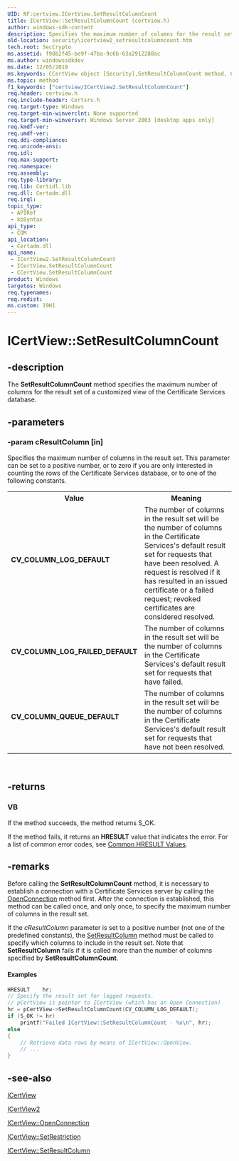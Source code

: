 ```yaml
---
UID: NF:certview.ICertView.SetResultColumnCount
title: ICertView::SetResultColumnCount (certview.h)
author: windows-sdk-content
description: Specifies the maximum number of columns for the result set of a customized view of the Certificate Services database.
old-location: security\icertview2_setresultcolumncount.htm
tech.root: SecCrypto
ms.assetid: f98b2f45-be9f-47ba-9c6b-63a2912288ac
ms.author: windowssdkdev
ms.date: 12/05/2018
ms.keywords: CCertView object [Security],SetResultColumnCount method, CV_COLUMN_LOG_DEFAULT, CV_COLUMN_LOG_FAILED_DEFAULT, CV_COLUMN_QUEUE_DEFAULT, ICertView interface [Security],SetResultColumnCount method, ICertView.SetResultColumnCount, ICertView2 interface [Security],SetResultColumnCount method, ICertView2::SetResultColumnCount, ICertView::SetResultColumnCount, SetResultColumnCount, SetResultColumnCount method [Security], SetResultColumnCount method [Security],CCertView object, SetResultColumnCount method [Security],ICertView interface, SetResultColumnCount method [Security],ICertView2 interface, certview/ICertView2::SetResultColumnCount, certview/ICertView::SetResultColumnCount, security.icertview2_setresultcolumncount
ms.topic: method
f1_keywords: ["certview/ICertView2.SetResultColumnCount"]
req.header: certview.h
req.include-header: Certsrv.h
req.target-type: Windows
req.target-min-winverclnt: None supported
req.target-min-winversvr: Windows Server 2003 [desktop apps only]
req.kmdf-ver: 
req.umdf-ver: 
req.ddi-compliance: 
req.unicode-ansi: 
req.idl: 
req.max-support: 
req.namespace: 
req.assembly: 
req.type-library: 
req.lib: Certidl.lib
req.dll: Certadm.dll
req.irql: 
topic_type:
 - APIRef
 - kbSyntax
api_type:
 - COM
api_location:
 - Certadm.dll
api_name:
 - ICertView2.SetResultColumnCount
 - ICertView.SetResultColumnCount
 - CCertView.SetResultColumnCount
product: Windows
targetos: Windows
req.typenames: 
req.redist: 
ms.custom: 19H1
---
```


# ICertView::SetResultColumnCount


## -description


The <b>SetResultColumnCount</b> method specifies the maximum  number of columns for the result set of a customized view of the Certificate Services database.


## -parameters




### -param cResultColumn [in]

Specifies the maximum number of columns in the result set. This parameter can be set to a positive number, or to zero if you are only interested in counting the rows of the Certificate Services database, or to one of the following constants.

<table>
<tr>
<th>Value</th>
<th>Meaning</th>
</tr>
<tr>
<td width="40%"><a id="CV_COLUMN_LOG_DEFAULT"></a><a id="cv_column_log_default"></a><dl>
<dt><b>CV_COLUMN_LOG_DEFAULT</b></dt>
</dl>
</td>
<td width="60%">
The number of columns in the result set will be the number of columns in the Certificate Services's default result set for requests that have been resolved. A request is resolved if it has resulted in an issued certificate or a failed request; revoked certificates are considered resolved.

</td>
</tr>
<tr>
<td width="40%"><a id="CV_COLUMN_LOG_FAILED_DEFAULT"></a><a id="cv_column_log_failed_default"></a><dl>
<dt><b>CV_COLUMN_LOG_FAILED_DEFAULT</b></dt>
</dl>
</td>
<td width="60%">
The number of columns in the result set will be the number of columns in the Certificate Services's default result set for requests that have failed.

</td>
</tr>
<tr>
<td width="40%"><a id="CV_COLUMN_QUEUE_DEFAULT"></a><a id="cv_column_queue_default"></a><dl>
<dt><b>CV_COLUMN_QUEUE_DEFAULT</b></dt>
</dl>
</td>
<td width="60%">
The number of columns in the result set will be the number of columns in the Certificate Services's default result set for requests that have not been resolved.

</td>
</tr>
</table>
 


## -returns



<h3>VB</h3>
 If the method succeeds, the method returns S_OK.

If the method fails, it returns an <b>HRESULT</b> value that indicates the error. For a list of common error codes, see <a href="https://docs.microsoft.com/windows/desktop/SecCrypto/common-hresult-values">Common HRESULT Values</a>.




## -remarks



Before calling the <b>SetResultColumnCount</b> method, it is necessary to establish a connection with a Certificate Services server by calling the 
<a href="https://docs.microsoft.com/windows/desktop/api/certview/nf-certview-icertview-openconnection">OpenConnection</a> method first. After the connection is established, this method can be called once, and only once, to specify the maximum number of columns in the result set.

If the <i>cResultColumn</i> parameter is set to a positive number (not one of the predefined constants), the 
<a href="https://docs.microsoft.com/windows/desktop/api/certview/nf-certview-icertview-setresultcolumn">SetResultColumn</a> method must be called to specify which  columns to include in the  result set. Note that <b>SetResultColumn</b> fails if it is called more than the number of columns specified by <b>SetResultColumnCount</b>.


#### Examples


```cpp
HRESULT    hr;
// Specify the result set for logged requests.
// pCertView is pointer to ICertView (which has an Open Connection)
hr = pCertView->SetResultColumnCount(CV_COLUMN_LOG_DEFAULT);
if (S_OK != hr)
    printf("Failed ICertView::SetResultColumnCount - %x\n", hr);
else
{
    // Retrieve data rows by means of ICertView::OpenView.
    // ...
}
```





## -see-also




<a href="https://docs.microsoft.com/windows/desktop/api/certview/nn-certview-icertview">ICertView</a>



<a href="https://docs.microsoft.com/windows/desktop/api/certview/nn-certview-icertview2">ICertView2</a>



<a href="https://docs.microsoft.com/windows/desktop/api/certview/nf-certview-icertview-openconnection">ICertView::OpenConnection</a>



<a href="https://docs.microsoft.com/windows/desktop/api/certview/nf-certview-icertview-setrestriction">ICertView::SetRestriction</a>



<a href="https://docs.microsoft.com/windows/desktop/api/certview/nf-certview-icertview-setresultcolumn">ICertView::SetResultColumn</a>
 

 

